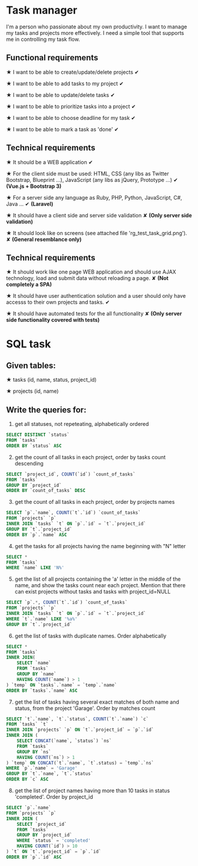 # Task manager

I'm a person who passionate about my own productivity. I want to manage my tasks and projects more effectively. I need a simple tool that supports me in controlling my task flow.

Functional requirements
------

&#9733; I want to be able to create/update/delete projects &#10004;

&#9733; I want to be able to add tasks to my project &#10004;

&#9733; I want to be able to update/delete tasks &#10004;

&#9733; I want to be able to prioritize tasks into a project &#10004;

&#9733; I want to be able to choose deadline for my task &#10004;

&#9733; I want to be able to mark a task as 'done' &#10004;

Technical requirements
------

&#9733; It should be a WEB application &#10004;

&#9733; For the client side must be used: HTML, CSS (any libs as Twitter Bootstrap, Blueprint ...), JavaScript (any libs as jQuery, Prototype ...) &#10004; **(Vue.js + Bootstrap 3)**

&#9733; For a server side any language as Ruby, PHP, Python, JavaScript, C#, Java ... &#10004; **(Laravel)**

&#9733; It should have a client side and server side validation &#10008; **(Only server side validation)**

&#9733; It should look like on screens (see attached file 'rg_test_task_grid.png'). &#10008; **(General resemblance only)**

Technical requirements
------

&#9733; It should work like one page WEB application and should use AJAX technology, load and submit data without reloading a page. &#10008; **(Not completely a SPA)**

&#9733; It should have user authentication solution and a user should only have accesss to their own projects and tasks. &#10004;

&#9733; It should have automated tests for the all functionality &#10008; **(Only server side functionality covered with tests)**

# SQL task

Given tables:
------

&#9733; tasks (id, name, status, project_id)

&#9733; projects (id, name)

Write the queries for:
------

1. get all statuses, not repeteating, alphabetically ordered

```sql
SELECT DISTINCT `status`
FROM `tasks`
ORDER BY `status` ASC
```

2. get the count of all tasks in each project, order by tasks count descending

```sql
SELECT `project_id`, COUNT(`id`) `count_of_tasks` 
FROM `tasks` 
GROUP BY `project_id` 
ORDER BY `count_of_tasks` DESC
```

3. get the count of all tasks in each project, order by projects names

```sql
SELECT `p`.`name`, COUNT(`t`.`id`) `count_of_tasks` 
FROM `projects` `p`
INNER JOIN `tasks` `t` ON `p`.`id` = `t`.`project_id`
GROUP BY `t`.`project_id`
ORDER BY `p`.`name` ASC
```

4. get the tasks for all projects having the name beginning with "N" letter

```sql
SELECT *
FROM `tasks`
WHERE `name` LIKE 'N%'
```

5. get the list of all projects containing the 'a' letter in the middle of the name, and show the tasks count near each project. Mention that there can exist projects without tasks and tasks with project_id=NULL

```sql
SELECT `p`.*, COUNT(`t`.`id`) `count_of_tasks` 
FROM `projects` `p`
INNER JOIN `tasks` `t` ON `p`.`id` = `t`.`project_id`
WHERE `t`.`name` LIKE '%a%'
GROUP BY `t`.`project_id`
```

6. get the list of tasks with duplicate names. Order alphabetically

```sql
SELECT * 
FROM `tasks`  
INNER JOIN(
    SELECT `name`  
    FROM `tasks`  
    GROUP BY `name`  
    HAVING COUNT(`name`) > 1  
) `temp` ON `tasks`.`name` = `temp`.`name`
ORDER BY `tasks`.`name` ASC
```

7. get the list of tasks having several exact matches of both name and status, from the project 'Garage'. Order by matches count

```sql
SELECT `t`.`name`, `t`.`status`, COUNT(`t`.`name`) `c`
FROM `tasks` `t`
INNER JOIN `projects` `p` ON `t`.`project_id` = `p`.`id`
INNER JOIN (
	SELECT CONCAT(`name`, `status`) `ns`
    FROM `tasks`
    GROUP BY `ns`
    HAVING COUNT(`ns`) > 1
) `temp` ON CONCAT(`t`.`name`, `t`.status) = `temp`.`ns`
WHERE `p`.`name` = 'Garage'
GROUP BY `t`.`name`, `t`.`status`
ORDER BY `c` ASC
```

8. get the list of project names having more than 10 tasks in status 'completed'. Order by project_id

```sql
SELECT `p`.`name`
FROM `projects` `p`
INNER JOIN (
	SELECT `project_id`
    FROM `tasks`
    GROUP BY `project_id`
    WHERE `status` = 'completed'
    HAVING COUNT(`id`) > 10
) `t` ON `t`.`project_id` = `p`.`id`
ORDER BY `p`.`id` ASC
```
